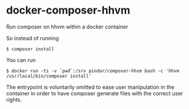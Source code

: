 docker-composer-hhvm
====================

Run composer on hhvm within a docker container

So instead of running

    $ composer install

You can run 

    $ docker run -ti -v `pwd`:/srv pindar/composer-hhvm bash -c 'hhvm /usr/local/bin/composer install'

The entrypoint is voluntarily omitted to ease user manipulation in the container in order to have composer generate files with the correct user rights.

